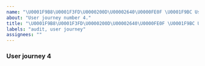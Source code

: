 ```yaml
---
name: "\U0001F9B8\U0001F3FD\U0000200D\U00002640\U0000FE0F \U0001F9BC User journey #4"
about: "User journey number 4."
title: "\U0001F9B8\U0001F3FD\U0000200D\U00002640\U0000FE0F \U0001F9BC User journey #4"
labels: "audit, user journey"
assignees: ""
---
```

### User journey 4
